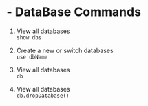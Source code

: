 # - DataBase Commands
1. View all databases  
`show dbs`

1. Create a new or switch databases   
`use dbName`

1. View all databases  
`db`

1. View all databases  
`db.dropDatabase()`

